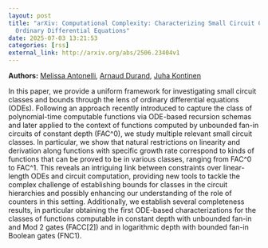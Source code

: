 ```yaml
---
layout: post
title: "arXiv: Computational Complexity: Characterizing Small Circuit Classes from FAC^0 to FAC^1 via Discrete
  Ordinary Differential Equations"
date: 2025-07-03 13:21:53 
categories: [rss]
external_link: http://arxiv.org/abs/2506.23404v1
---
```


**Authors:** [Melissa Antonelli](https://dblp.uni-trier.de/search?q=Melissa+Antonelli), [Arnaud Durand](https://dblp.uni-trier.de/search?q=Arnaud+Durand), [Juha Kontinen](https://dblp.uni-trier.de/search?q=Juha+Kontinen)

In this paper, we provide a uniform framework for investigating small circuit
classes and bounds through the lens of ordinary differential equations (ODEs).
Following an approach recently introduced to capture the class of
polynomial-time computable functions via ODE-based recursion schemas and later
applied to the context of functions computed by unbounded fan-in circuits of
constant depth (FAC^0), we study multiple relevant small circuit classes. In
particular, we show that natural restrictions on linearity and derivation along
functions with specific growth rate correspond to kinds of functions that can
be proved to be in various classes, ranging from FAC^0 to FAC^1. This reveals
an intriguing link between constraints over linear-length ODEs and circuit
computation, providing new tools to tackle the complex challenge of
establishing bounds for classes in the circuit hierarchies and possibly
enhancing our understanding of the role of counters in this setting.
Additionally, we establish several completeness results, in particular
obtaining the first ODE-based characterizations for the classes of functions
computable in constant depth with unbounded fan-in and Mod 2 gates (FACC[2])
and in logarithmic depth with bounded fan-in Boolean gates (FNC1).
